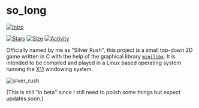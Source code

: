 # so_long

[![Intro](https://img.shields.io/badge/Cursus-So_long-success?style=for-the-badge&logo=42)](https://github.com/Pac4games/42_so_long)
 
 [![Stars](https://img.shields.io/github/stars/Pac4games/42_so_long?color=ffff00&label=Stars&logo=Stars&style=?style=flat)](https://github.com/Pac4games/42_so_long)
 [![Size](https://img.shields.io/github/repo-size/Pac4games/42_so_long?color=blue&label=Size&logo=Size&style=?style=flat)](https://github.com/Pac4games/42_so_long)
 [![Activity](https://img.shields.io/github/last-commit/Pac4games/42_so_long?color=red&label=Last%20Commit&style=flat)](https://github.com/Pac4games/42_so_long)
 
Officially named by me as "Silver Rush", this project is a small top-down 2D game written in C with the help of the graphical library [`minilibx`](https://github.com/42Paris/minilibx-linux).
It is intended to be compiled and played in a Linux based operating system running the [X11](https://x.org/wiki/) windowing system.

![silver_rush](https://user-images.githubusercontent.com/96696321/227514417-80b6ec27-3070-4724-8d5a-3183a0426936.gif)

(This is still "in beta" since I still need to polish some things but expect updates soon.)
